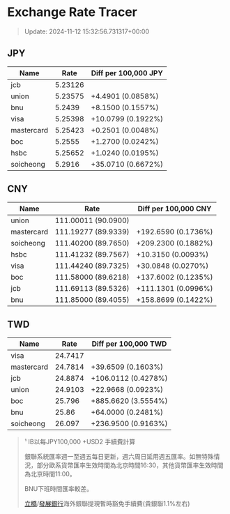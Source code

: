 # Exchange Rate Tracer

> Update: 2024-11-12 15:32:56.731317+00:00

## JPY

| Name       |    Rate | Diff per 100,000 JPY   |
|------------|---------|------------------------|
| jcb        | 5.23126 |                        |
| union      | 5.23575 | +4.4901 (0.0858%)      |
| bnu        | 5.2439  | +8.1500 (0.1557%)      |
| visa       | 5.25398 | +10.0799 (0.1922%)     |
| mastercard | 5.25423 | +0.2501 (0.0048%)      |
| boc        | 5.2555  | +1.2700 (0.0242%)      |
| hsbc       | 5.25652 | +1.0240 (0.0195%)      |
| soicheong  | 5.2916  | +35.0710 (0.6672%)     |

## CNY

| Name       | Rate                | Diff per 100,000 CNY   |
|------------|---------------------|------------------------|
| union      | 111.00011	(90.0900) |                        |
| mastercard | 111.19277	(89.9339) | +192.6590 (0.1736%)    |
| soicheong  | 111.40200	(89.7650) | +209.2300 (0.1882%)    |
| hsbc       | 111.41232	(89.7567) | +10.3150 (0.0093%)     |
| visa       | 111.44240	(89.7325) | +30.0848 (0.0270%)     |
| boc        | 111.58000	(89.6218) | +137.6002 (0.1235%)    |
| jcb        | 111.69113	(89.5326) | +111.1301 (0.0996%)    |
| bnu        | 111.85000	(89.4055) | +158.8699 (0.1422%)    |

## TWD

| Name       |    Rate | Diff per 100,000 TWD   |
|------------|---------|------------------------|
| visa       | 24.7417 |                        |
| mastercard | 24.7814 | +39.6509 (0.1603%)     |
| jcb        | 24.8874 | +106.0112 (0.4278%)    |
| union      | 24.9103 | +22.9668 (0.0923%)     |
| boc        | 25.796  | +885.6620 (3.5554%)    |
| bnu        | 25.86   | +64.0000 (0.2481%)     |
| soicheong  | 26.097  | +236.9500 (0.9163%)    |


> ¹ IB以每JPY100,000 +USD2 手續費計算
>
> 銀聯系統匯率週一至週五每日更新，週六周日延用週五匯率。如無特殊情況，部分歐系貨幣匯率生效時間為北京時間16:30，其他貨幣匯率生效時間為北京時間11:00。
>
> BNU下班時間匯率較差。
>
> [立橋](https://www.wlbank.com.mo/uploads/ueditor/file/20181211/1544536513900230.pdf)/[發展銀行](https://www.mdb.com.mo/Service_Charges_20230728.pdf)海外銀聯提現暫時豁免手續費(貴銀聯1.1%左右)

